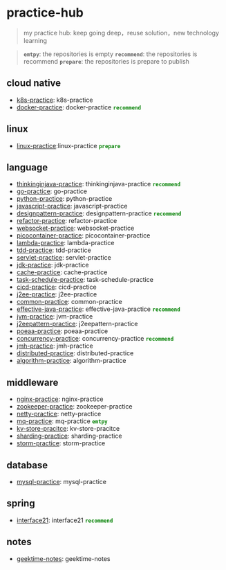# practice-hub
> my practice hub: keep going deep，reuse solution，new technology learning

> **`emtpy`**: the repositories is empty
> **`recommend`**: the repositories is recommend
> **`prepare`**: the repositories is prepare to publish


## cloud native
- [k8s-practice](https://github.com/xiaozhiliaoo/k8s-practice): k8s-practice 
- [docker-practice](https://github.com/xiaozhiliaoo/docker-practice): docker-practice <font color=green>**`recommend`**</font>

## linux
- [linux-practice](https://github.com/xiaozhiliaoo/linux-practice):linux-practice <font color=green>**`prepare`**</font>

## language
- [thinkinginjava-practice](https://github.com/xiaozhiliaoo/thinkinginjava-practice): thinkinginjava-practice <font color=green>**`recommend`**</font>
- [go-practice](https://github.com/xiaozhiliaoo/go-practice): go-practice
- [python-practice](https://github.com/xiaozhiliaoo/python-practice): python-practice
- [javascript-practice](https://github.com/xiaozhiliaoo/javascript-practice): javascript-practice
- [designpattern-practice](https://github.com/xiaozhiliaoo/designpattern-practice): designpattern-practice <font color=green>**`recommend`**</font>
- [refactor-practice](https://github.com/xiaozhiliaoo/refactor-practice): refactor-practice
- [websocket-practice](https://github.com/xiaozhiliaoo/websocket-practice): websocket-practice
- [picocontainer-practice](https://github.com/xiaozhiliaoo/picocontainer-practice): picocontainer-practice
- [lambda-practice](https://github.com/xiaozhiliaoo/lambda-practice): lambda-practice
- [tdd-practice](https://github.com/xiaozhiliaoo/tdd-practice): tdd-practice
- [servlet-practice](https://github.com/xiaozhiliaoo/servlet-practice): servlet-practice
- [jdk-practice](https://github.com/xiaozhiliaoo/jdk-practice): jdk-practice
- [cache-practice](https://github.com/xiaozhiliaoo/cache-practice): cache-practice
- [task-schedule-practice](https://github.com/xiaozhiliaoo/task-schedule-practice): task-schedule-practice
- [cicd-practice](https://github.com/xiaozhiliaoo/cicd-practice): cicd-practice
- [j2ee-practice](https://github.com/xiaozhiliaoo/j2ee-practice): j2ee-practice
- [common-practice](https://github.com/xiaozhiliaoo/common-practice): common-practice
- [effective-java-practice](https://github.com/xiaozhiliaoo/effective-java-practice): effective-java-practice <font color=green>**`recommend`**</font>
- [jvm-practice](https://github.com/xiaozhiliaoo/jvm-practice): jvm-practice
- [j2eepattern-practice](https://github.com/xiaozhiliaoo/j2eepattern-practice): j2eepattern-practice
- [poeaa-practice](https://github.com/xiaozhiliaoo/poeaa-practice): poeaa-practice
- [concurrency-practice](https://github.com/xiaozhiliaoo/concurrency-practice): concurrency-practice <font color=green>**`recommend`**</font>
- [jmh-practice](https://github.com/xiaozhiliaoo/jmh-practice): jmh-practice
- [distributed-practice](https://github.com/xiaozhiliaoo/distributed-practice): distributed-practice
- [algorithm-practice](https://github.com/xiaozhiliaoo/algorithm-practice): algorithm-practice

## middleware
- [nginx-practice](https://github.com/xiaozhiliaoo/nginx-practice): nginx-practice
- [zookeeper-practice](https://github.com/xiaozhiliaoo/zookeeper-practice): zookeeper-practice
- [netty-practice](https://github.com/xiaozhiliaoo/netty-practice): netty-practice
- [mq-practice](https://github.com/xiaozhiliaoo/mq-practice): mq-practice <font color=green>**`emtpy`**</font>
- [kv-store-pracitce](https://github.com/xiaozhiliaoo/kv-store-pracitce): kv-store-pracitce
- [sharding-practice](https://github.com/xiaozhiliaoo/sharding-practice): sharding-practice
- [storm-practice](https://github.com/xiaozhiliaoo/storm-practice): storm-practice

## database 
- [mysql-practice](https://github.com/xiaozhiliaoo/mysql-practice): mysql-practice

## spring
- [interface21](https://github.com/xiaozhiliaoo/interface21): interface21 <font color=green>**`recommend`**</font>

## notes
- [geektime-notes](https://github.com/xiaozhiliaoo/geektime-notes): geektime-notes
